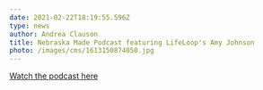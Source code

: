 ```yaml
---
date: 2021-02-22T18:19:55.596Z
type: news
author: Andrea Clauson
title: Nebraska Made Podcast featuring LifeLoop's Amy Johnson
photo: /images/cms/1613150874050.jpg
---
```

[Watch the podcast here](https://www.youtube.com/watch?v=JtooH8nDzQY)